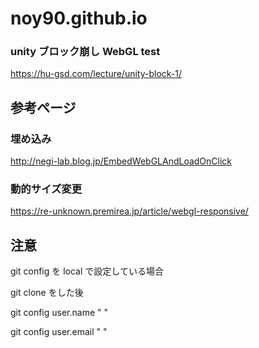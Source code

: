 # noy90.github.io

### unity ブロック崩し WebGL test

https://hu-gsd.com/lecture/unity-block-1/

## 参考ページ

### 埋め込み

http://negi-lab.blog.jp/EmbedWebGLAndLoadOnClick

### 動的サイズ変更

https://re-unknown.premirea.jp/article/webgl-responsive/

## 注意

git config を local で設定している場合

git clone をした後

git config user.name " "

git config user.email " "
